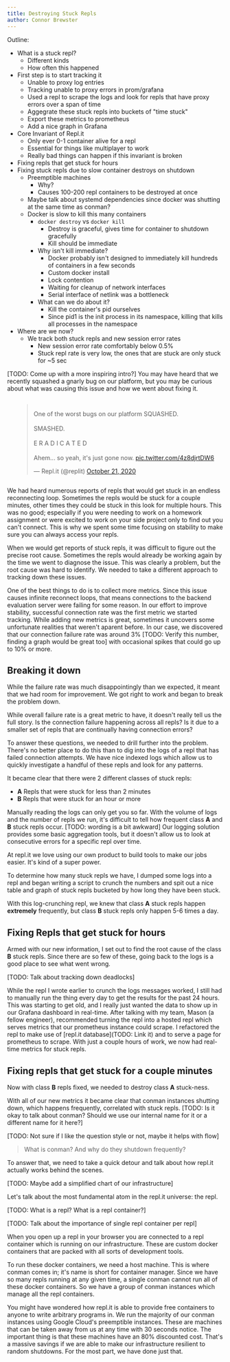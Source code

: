 ```yaml
---
title: Destroying Stuck Repls
author: Connor Brewster
---
```


Outline:
  * What is a stuck repl?
    * Different kinds
    * How often this happened
  * First step is to start tracking it
    * Unable to proxy log entries
    * Tracking unable to proxy errors in prom/grafana
    * Used a repl to scrape the logs and look for repls that have proxy errors over a span of time
    * Aggegrate these stuck repls into buckets of "time stuck"
    * Export these metrics to prometheus
    * Add a nice graph in Grafana
  * Core Invariant of Repl.it
    * Only ever 0-1 container alive for a repl
    * Essential for things like multiplayer to work
    * Really bad things can happen if this invariant is broken
  * Fixing repls that get stuck for hours
  * Fixing stuck repls due to slow container destroys on shutdown
    * Preemptible machines
      * Why?
      * Causes 100-200 repl containers to be destroyed at once
    * Maybe talk about systemd dependencies since docker was shutting at the same time as conman?
    * Docker is slow to kill this many containers
      * `docker destroy` vs `docker kill`
        * Destroy is graceful, gives time for container to shutdown gracefully
        * Kill should be immediate
      * Why isn't kill immediate?
        * Docker probably isn't designed to immediately kill hundreds of containers in a few seconds
        * Custom docker install
        * Lock contention
        * Waiting for cleanup of network interfaces
        * Serial interface of netlink was a bottleneck
      * What can we do about it?
        * Kill the container's pid ourselves
        * Since pid1 is the init process in its namespace, killing that kills all processes in the namespace
  * Where are we now?
    * We track both stuck repls and new session error rates
      * New session error rate comfortably below 0.5%
      * Stuck repl rate is very low, the ones that are stuck are only stuck for ~5 sec

[TODO: Come up with a more inspiring intro?]
You may have heard that we recently squashed a gnarly bug on our platform, but you may be curious about what was causing this issue and how we went about fixing it.

<div style="display: flex; justify-content: center;">
<blockquote class="twitter-tweet"><p lang="en" dir="ltr">One of the worst bugs on our platform SQUASHED.<br><br>SMASHED.<br><br>E R A D I C A T E D<br><br>Ahem... so yeah, it&#39;s just gone now. <a href="https://t.co/4z8djrtDW6">pic.twitter.com/4z8djrtDW6</a></p>&mdash; Repl.it (@replit) <a href="https://twitter.com/replit/status/1318777999789969408?ref_src=twsrc%5Etfw">October 21, 2020</a></blockquote> <script async src="https://platform.twitter.com/widgets.js" charset="utf-8"></script> 
</div>

We had heard numerous reports of repls that would get stuck in an endless reconnecting loop. Sometimes the repls would be stuck for a couple minutes, other times they could be stuck in this look for multiple hours. This was no good; especially if you were needing to work on a homework assignment or were excited to work on your side project only to find out you can't connect. This is why we spent some time focusing on stability to make sure you can always access your repls.

When we would get reports of stuck repls, it was difficult to figure out the precise root cause. Sometimes the repls would already be working again by the time we went to diagnose the issue. This was clearly a problem, but the root cause was hard to identify. We needed to take a different approach to tracking down these issues. 

One of the best things to do is to collect more metrics. Since this issue causes infinite reconnect loops, that means connections to the backend evaluation server were failing for some reason. In our effort to improve stability, successful connection rate was the first metric we started tracking. While adding new metrics is great, sometimes it uncovers some unfortunate realities that weren't aparent before. In our case, we discovered that our connection failure rate was around 3% [TODO: Verify this number, finding a graph would be great too] with occasional spikes that could go up to 10% or more.

## Breaking it down

While the failure rate was much disappointingly than we expected, it meant that we had room for improvement. We got right to work and began to break the problem down.

While overall failure rate is a great metric to have, it doesn't really tell us the full story. Is the connection failure happening across all repls? Is it due to a smaller set of repls that are continually having connection errors?

To answer these questions, we needed to drill further into the problem. There's no better place to do this than to dig into the logs of a repl that has failed connection attempts. We have nice indexed logs which allow us to quickly investigate a handful of these repls and look for any patterns.

It became clear that there were 2 different classes of stuck repls:
 * **A** Repls that were stuck for less than 2 minutes
 * **B** Repls that were stuck for an hour or more

Manually reading the logs can only get you so far. With the volume of logs and the number of repls we run, it's difficult to tell how frequent class **A** and **B** stuck repls occur. [TODO: wording is a bit awkward] Our logging solution provides some basic aggregation tools, but it doesn't allow us to look at consecutive errors for a specific repl over time.

At repl.it we love using our own product to build tools to make our jobs easier. It's kind of a super power.

To determine how many stuck repls we have, I dumped some logs into a repl and began writing a script to crunch the numbers and spit out a nice table and graph of stuck repls bucketed by how long they have been stuck.

With this log-crunching repl, we knew that class **A** stuck repls happen **extremely** frequently, but class **B** stuck repls only happen 5-6 times a day.

## Fixing Repls that get stuck for hours

Armed with our new information, I set out to find the root cause of the class **B** stuck repls. Since there are so few of these, going back to the logs is a good place to see what went wrong.

[TODO: Talk about tracking down deadlocks]

While the repl I wrote earlier to crunch the logs messages worked, I still had to manually run the thing every day to get the results for the past 24 hours. This was starting to get old, and I really just wanted the data to show up in our Grafana dashboard in real-time. After talking with my team, Mason (a fellow engineer), recommended turning the repl into a hosted repl which serves metrics that our prometheus instance could scrape. I refactored the repl to make use of [repl.it database](TODO: Link it) and to serve a page for prometheus to scrape. With just a couple hours of work, we now had real-time metrics for stuck repls.

## Fixing repls that get stuck for a couple minutes
Now with class **B** repls fixed, we needed to destroy class **A** stuck-ness.

With all of our new metrics it became clear that conman instances shutting down, which happens frequently, correlated with stuck repls. [TODO: Is it okay to talk about conman? Should we use our internal name for it or a different name for it here?]

[TODO: Not sure if I like the question style or not, maybe it helps with flow]
> What is conman? And why do they shutdown frequently?

To answer that, we need to take a quick detour and talk about how repl.it actually works behind the scenes.

[TODO: Maybe add a simplified chart of our infrastructure]

Let's talk about the most fundamental atom in the repl.it universe: the repl. 

[TODO: What is a repl? What is a repl container?]

[TODO: Talk about the importance of single repl container per repl]

When you open up a repl in your browser you are connected to a repl container which is running on our infrastructure. These are custom docker containers that are packed with all sorts of development tools.


To run these docker containers, we need a host machine. This is where conman comes in; it's name is short for container manager. Since we have so many repls running at any given time, a single conman cannot run all of these docker containers. So we have a group of conman instances which manage all the repl containers.

You might have wondered how repl.it is able to provide free containers to anyone to write arbitrary programs in. We run the majority of our conman instances using Google Cloud's preemptible instances. These are machines that can be taken away from us at any time with 30 seconds notice. The important thing is that these machines have an 80% discounted cost. That's a massive savings if we are able to make our infrastructure resilient to random shutdowns. For the most part, we have done just that.


